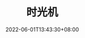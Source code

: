 ---
title: "时光机"
featured_image: 'https://cdn.digcss.com/gallery/time/me3.jpg'
date: 2022-06-01T13:43:30+08:00
covers: [
    'https://cdn.digcss.com/gallery/time/me1.jpg',
    'https://cdn.digcss.com/gallery/time/me2.jpg',
    'https://cdn.digcss.com/gallery/time/me3.jpg',
    'https://cdn.digcss.com/gallery/time/me4.JPG'
]

imgs: [
    'https://cdn.digcss.com/gallery/time/me1.jpg',
    'https://cdn.digcss.com/gallery/time/me2.jpg',
    'https://cdn.digcss.com/gallery/time/me3.jpg',
    'https://cdn.digcss.com/gallery/time/me4.JPG'
]
description: "Time is ticking out"
---